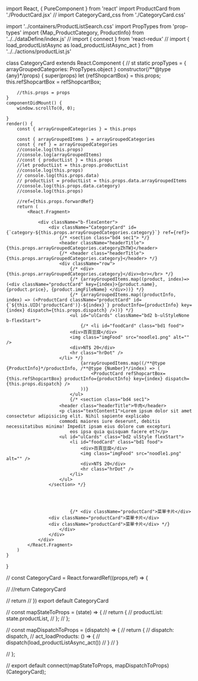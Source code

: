 import React, { PureComponent } from 'react'
import ProductCard from './ProductCard.jsx'
// import CategoryCard_css from './CategoryCard.css'

import '../containers/ProductListSearch.css'
import PropTypes from 'prop-types'
import {Map_ProductCategory, ProductInfo} from '../../dataDefine/index.js'
// import { connect } from 'react-redux'
// import { load_productListAsync as load_productListAsync_act } from '../../actions/productList.js'

class CategoryCard extends React.Component {
    // st
    static propTypes = {
        arrayGroupedCategories: PropTypes.object
    }
    constructor(/**@type {any}*/props) {
        super(props)
        let {refShopcartBox} = this.props;
        this.refShopcartBox = refShopcartBox;
        
        //this.props = props
    }
    componentDidMount() {
        window.scrollTo(0, 0);

    }
    render() {
        const { arrayGroupedCategories } = this.props
        
        const { arrayGroupedItems } = arrayGroupedCategories
        const { ref } = arrayGroupedCategories
        //console.log(this.props)
        //console.log(arrayGroupedItems)
        //const { productList } = this.props
        //let productList = this.props.productList
        //console.log(this.props)
        // console.log(this.props.data)
        // productList = productList = this.props.data.arrayGroupedItems
        //console.log(this.props.data.category)
        //console.log(this.props)

        //ref={this.props.forwardRef}
        return (
            <React.Fragment>
                
                <div className="b-flexCenter">
                    <div className="CategoryCard" id={`category-${this.props.arrayGroupedCategories.category}`} ref={ref}>
                        {/* <section class="bd4 sec1"> */}
                        <header className="headerTitle">{this.props.arrayGroupedCategories.categoryZhTW}</header>
                        {/* <header class="headerTitle">{this.props.arrayGroupedCategories.category}</header> */}
                        <div className="row">
                            {/* <div>{this.props.arrayGroupedCategories.category}</div><br></br> */}
                            {/* {arrayGroupedItems.map((product, index)=>(<div className="productCard" key={index}>{product.name}, {product.price}, {product.imgFileName} </div>))} */}
                            {/* {arrayGroupedItems.map((productInfo, index) => (<ProductCard className="productCard" id={`${this.UID('productCard')}-${index}`} productInfo={productInfo} key={index} dispatch={this.props.dispatch} />))} */}
                            <ul id="ulCards" className="bd2 b-ulStyleNone b-flexStart">
                                {/* <li id="foodCard" class="bd1 food">
                            <div>百頁豆腐</div>
                            <img class="imgFood" src="noodle1.png" alt="" />
                            <div>NT$ 20</div>
                            <hr class="hrDot" />
                        </li> */}
                                {arrayGroupedItems.map((/**@type {ProductInfo}*/productInfo, /**@type {Number}*/index) => (
                                    <ProductCard refShopcartBox={this.refShopcartBox} productInfo={productInfo} key={index} dispatch={this.props.dispatch} />
                                ))}
                            </ul>
                            {/* <section class="bd4 sec1">
                        <header class="headerTitle">牛肉</header>
                        <p class="textContent1">Lorem ipsum dolor sit amet consectetur adipisicing elit. Nihil sapiente explicabo
                        commodi maiores iure deserunt, debitis necessitatibus minima! Impedit ipsam eius dolore cum excepturi
                            eos ipsa quia quisquam facere et?</p>
                        <ul id="ulCards" class="bd2 ulStyle flexStart">
                            <li id="foodCard" class="bd1 food">
                                <div>百頁豆腐</div>
                                <img class="imgFood" src="noodle1.png" alt="" />
                                <div>NT$ 20</div>
                                <hr class="hrDot" />
                            </li>
                        </ul>
                    </section> */}




                            {/* <div className="productCard">菜單卡片</div>
                    <div className="productCard">菜單卡片</div>
                    <div className="productCard">菜單卡片</div> */}
                        </div>
                    </div>
                </div>
            </React.Fragment>
        )
    }
}

// const CategoryCard = React.forwardRef((props,ref) => {

//     //return CategoryCard

//     return <CategoryCard />
// })
export default CategoryCard



// const mapStateToProps = (state) => {
//     return {
//         productList: state.productList,
//     };
// };

// const mapDispatchToProps = (dispatch) => {
//     return {
//         dispatch: dispatch,
//         act_loadProducts: () => {
//             dispatch(load_productListAsync_act())
//         }
//     }

// };

// export default connect(mapStateToProps, mapDispatchToProps)(CategoryCard);